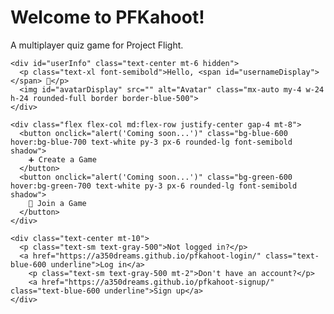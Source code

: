 <!DOCTYPE html>
<html lang="en">
<head>
  <meta charset="UTF-8" />
  <meta name="viewport" content="width=device-width, initial-scale=1.0"/>
  <title>PFKahoot! - Home</title>
  <link href="https://cdn.jsdelivr.net/npm/tailwindcss@2.2.19/dist/tailwind.min.css" rel="stylesheet">
</head>
<body class="bg-gradient-to-br from-blue-900 to-blue-100 min-h-screen text-white flex items-center justify-center p-4">

  <div class="bg-white text-gray-800 rounded-2xl shadow-xl p-8 max-w-3xl w-full">
    <div class="text-center">
      <h1 class="text-4xl font-extrabold text-blue-700 mb-2">Welcome to PFKahoot!</h1>
      <p class="text-lg text-gray-600">A multiplayer quiz game for Project Flight. </p>
    </div>

    <div id="userInfo" class="text-center mt-6 hidden">
      <p class="text-xl font-semibold">Hello, <span id="usernameDisplay"></span> 👋</p>
      <img id="avatarDisplay" src="" alt="Avatar" class="mx-auto my-4 w-24 h-24 rounded-full border border-blue-500">
    </div>

    <div class="flex flex-col md:flex-row justify-center gap-4 mt-8">
      <button onclick="alert('Coming soon...')" class="bg-blue-600 hover:bg-blue-700 text-white py-3 px-6 rounded-lg font-semibold shadow">
        ➕ Create a Game
      </button>
      <button onclick="alert('Coming soon...')" class="bg-green-600 hover:bg-green-700 text-white py-3 px-6 rounded-lg font-semibold shadow">
        🔑 Join a Game
      </button>
    </div>

    <div class="text-center mt-10">
      <p class="text-sm text-gray-500">Not logged in?</p>
      <a href="https://a350dreams.github.io/pfkahoot-login/" class="text-blue-600 underline">Log in</a>
        <p class="text-sm text-gray-500 mt-2">Don't have an account?</p>
        <a href="https://a350dreams.github.io/pfkahoot-signup/" class="text-blue-600 underline">Sign up</a>
    </div>
  </div>

  <script>
    // Check for user info in query parameters
    const params = new URLSearchParams(window.location.search);
    const username = params.get('username');
    const avatar = params.get('avatar');
    const id = params.get('id');

    if (username && avatar && id) {
      document.getElementById("userInfo").classList.remove("hidden");
      document.getElementById("usernameDisplay").textContent = username;
      document.getElementById("avatarDisplay").src = `https://cdn.discordapp.com/avatars/${id}/${avatar}.png`;
    }
  </script>

</body>
</html>
